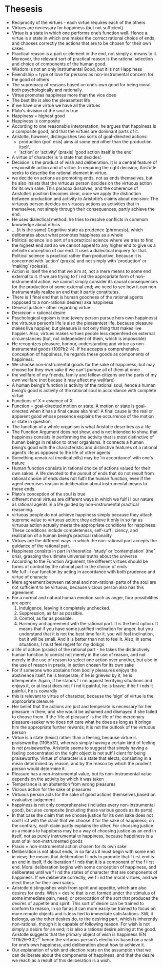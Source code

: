 # Thesesis

- Reciprocity of the virtues - each virtue requires each of the others
- Virtues are necessary for happiness (but not sufficient)
- Virtue is a state in which one performs one’s function well. Hence a virtue is a state in which one makes the correct rational choice of ends, and chooses correctly the actions that are to be chosen for their own sakes. 
- Practical reason is a part or element in the end, not simply a means to it. Moreover, the relevant sort of practical reason is the rational selection and choice of components of the human good.
- Wisdom is not an only Instrumental Good, but it is not Happiness
- Feiendship = type of love for persons as non-instrumental concern for the good of others
- The supremacy of reasons based on one’s own good for being moral both psychologically and rationally.
- Virtue promotes happiness more than the vice does
- The best life is also the pleasantest life
- if we have one virtue we have all the virtues
- Plato's division of the soul is true
- Happiness = highest good
- Happiness is composite
- According to one reasonable interpretation, he argues that happiness is a composite good, and that the virtues are dominant parts of it.
- Aristotle, however, distinguishes two sorts of goal-directed actions: 
    - production (poiˆ esis) aims at some end other than the production itself, 
    - ‘action’ or ‘activity’ (praxis) ‘good action itself is the end’
- A virtue of character is ‘a state that decides’. 
- Decision is the product of wish and deliberation. It is a central feature of responsible action and of virtue. In requiring the right decision, Aristotle seeks to describe the rational element in virtue. 
- we decide on actions as promoting ends, not as ends themselves, but he also insists that the virtuous person decides on the virtuous action for its own sake. This paradox dissolves, and the coherence of Aristotle’s position becomes clear, once we apply the distinction between production and activity to Aristotle’s claims about decision:  The virtuous person decides on virtuous actions as activities that in themselves, not simply through their consequences, partly achieve the end.
- He uses dialectical method: he tries to resolve conflicts in commom knowledge about ethics
- ... [it is the same] Cognitive state as prudence (phronesis), which deliberates about what promotes happiness as a whole
- Political science is a sort of an practical science where we tries to find the highest end and so we cannot appeal to any higher end to give us a definite conception of our end. It uses a dialectical inquery for that.  Political science is practical rather than productive, because it is concerned with ‘action’ (praxis) and not simply with ‘production’ or ‘making’ (poiesis). 
- Action is itself the end that we aim at, not a mere means to some end external to it. If we are trying to f i nd the appropriate form of non-instrumental action, we cannot simply consider its causal consequences for the production of some external end; we need to see how it can non-instrumentally realize an end that it partly constitutes.
- There is 1 final end  that is human goodness of the rational agents (opposed to a non-rational desires) aka happiness
- General justice - other regarding virtue
- Descision = rational desire
- Psychological egoism is true (every person pursue hers own happiness)
- the virtuous person’s life is also the pleasantest life, because pleasure makes live happier, but pleasure is not only thing that makes live happier. Also, virtues makes virtues people less depenfend on external circumstances (but, not independent of them, which is impossible)
- He recognizes pleasure, honour, understanding and virtue as non-instrumental goods (1097b2–4). If he accepts a comprehensive conception of happiness, he regards these goods as components of happiness.
- We choose non-instrumental goods for the sake of happiness, but may choose for they own sake if we can't pursue all of them at once
- the wellfare of my friends, family and fellow-citizens are the parts of my own wellfare (not becase it may affect my wellfare)
- A human being’s function is activity of the rational soul; hence a human being’s good is activity of the rational soul in accordance with complete virtue
- Functions of X = essence of X
- Function = goal-directed motion or state. A motion or state is goal-directed when it has a final cause aka ‘end’. A final cause is the real or apparent good whose presence explains the occurrence of the motion or state in question.
- The function of a whole organism is what Aristotle describes as a life
- The Function Argument does not show, and is not intended to show, that happiness consists in performing the activity that is most distinctive of human beings in relation to other organisms. It connects a human being’s good with the characteristic and distinctive features of a rational agent’s life as opposed to the life of other agents
- Something unnatural (medical pills) may be 'in accordance' with one's nature
- Human function consists in rational choice of actions valued for their own sakes. A life devoted to the pursuit of ends that do not result from rational choice of ends does not fulfil the human function, even if the agent exercises reason in deliberation about instrumental means to those ends.
- Plato's conception of the soul is true
- different moral virtues are different ways in which we fulf i l our nature as rational agents in a life guided by non-instrumental practical reasoning.
- virtuous people do not achieve happiness simply because they attach supreme value to virtuous action; they achieve it only in so far as virtuous action actually meets the appropriate conditions for happiness. These conditions include completeness, self-suff i ciency, and realization of a human being’s practical rationality
- Virtues are the different ways in which the non-rational part accepts the guidance of the rational part.
- Happiness consists in part in theoretical ‘study’ or ‘contemplation’ (theˆ oria), grasping the ultimate universal truths about the universe
- According to the Function Argument, the different virtues should be forms of control by the rational part in the choice of ends
- We fulf i l our function by acting in accordance with both prudence and virtue of characte
- Mere agreement between rational and non-rational parts of the soul are not sufficient to be virtuous, because vicious person also has this agreement
- For a normal and natural human emotion such as anger, four possibilities are open: 
    1. Indulgence, leaving it completely unchecked. 
    2. Suppression, as far as possible.
    3. Control, as far as possible.
    4. Harmony and agreement with the rational part. It is the best option. It means that if you have some justified inclination for anger, but you understand that it is not the best time for it, you will feel inclination, but it will be small. And it is better than not to feel it. Also, in some situations, I must feel regret for my doibgs
- a life of action (praxis) of the rational part - he takes the distinctively human function to consist not merely in the use of reason, and not merely in the use of reason to select one action over another, but also in the use of reason in praxis, in action chosen for its own sake
- For if someone who abstains from bodily pleasures enjoys the abstinence itself, he is temperate; if he is grieved by it, he is intemperate. Again, if he stands f i rm against terrifying situations and enjoys it, or at least does not f i nd it painful, he is brave; if he f i nds it painful, he is cowardly
- this is relevant to virtue of character, because the ‘sign’ of virtue is the appropriate pleasure
- Her belief that the actions are just and temperate is necessary for her pleasure in them, and she would be ashamed and dismayed if she failed to choose them. If the ‘life of pleasure’ is the life of the mercenary pleasure-seeker who does not care what he does as long as it brings him the appropriate further rewards, it is not the outlook of the virtuous person
- Virtue is a state (hexis) rather than a feeling, because virtue is praiseworthy (1105b31), whereas simply having a certain kind of feeling is not praiseworthy. Aristotle seems to suggest that simply having a feeling concentrated on the right object is not suff i cient for being praiseworthy. Virtue of character is a state that elects, consisting in a mean determined by reason, and by the reason by which the prudent person would determine it.
- Pleasure has a non-instrumental value, but its non-instrumental value depends on the activity by which it was taken
- Temperance is an abstention from wrong pleasures
- Vicious action for the sake of pleasures
- Virtuous person acts for the sake of good actions themselves,based on evaluative judgement
- happiness is not only comprehensive (includes every non-instrumental good), but also composite (including these various goods as its parts)
- In that case the claim that we choose justice for its own sake does not conf l ict with the claim that we choose it for the sake of happiness; on the contrary, each claim partly explains the other. For choosing justice as a means to happibess may be a way of choosing justice as an end in itself, not as purely instrumental to happiness, because happiness is a sum of all non-instrumented goods
- Praxis = non-instrumental action chosen for its own sake
- Deliberation is not about ends, in so far as it must begin with some end in view; the means that deliberation f i nds to promote that f i rst end is an end in itself, if deliberation f i nds that it is a component of the f i rst end. Moral deliberation begins with some conception of happiness, and deliberates until we f i nd the states of character that are components of happiness. If we deliberate correctly, we f i nd the moral virtues, and we elect these for their own sakes.
- Aristotle distinguishes wish from spirit and appetite, which are also desires for ends.
Wish = desire that is not formed under the stimulus of some immediate pain, need, or provocation of the sort that produces the desires of appetite and spirit. This sort of desire can be trained to conform to reason, in so far as it can more easily be trained to focus on more remote objects and is less tied to immediate satisfactions. Still, it belongs, as the other desires do, to the desiring part, which is inherently non-rational, though it is capable of following reason. For wish is not simply a desire for an end; it is also a rational desire aiming at the good. Aristotle suggests that the primary object of wish is happiness (EN 1111b26–30);⁴⁷ hence the virtuous person’s election is based on a wish for one’s own happiness, and deliberation about how to achieve it.
- Our explanation of wish and election rests on the assumption that we can deliberate about the components of happiness, and that the desire we reach as a result of this deliberation is a wish.